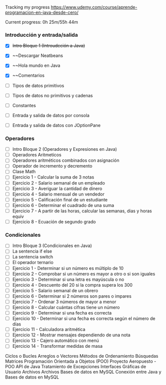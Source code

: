 Tracking my progress
https://www.udemy.com/course/aprende-programacion-en-java-desde-cero/

Current progress: 0h 25m/55h 44m

### Introducción y entrada/salida 

- [x] ~~Intro Bloque 1 (Introudcción a Java)~~
- [x] ~~Descargar Neatbeans
- [x] ~~Hola mundo en Java
- [x] ~~Comentarios
- [ ] Tipos de datos primitivos
- [ ] Tipos de datos no primitivos y cadenas
- [ ] Constantes
- [ ] Entrada y salida de datos por consola
- [ ] Entrada y salida de datos con JOptionPane


### Operadores

- [ ] Intro Bloque 2 (Operadores y Expresiones en Java)
- [ ] Operadores Aritmeticos
- [ ] Operadores aritméticos combinados con asignación
- [ ] Operador de incremento y decremento
- [ ] Clase Math
- [ ] Ejercicio 1 - Calcular la suma de 3 notas
- [ ] Ejercicio 2 - Salario semanal de un empleado
- [ ] Ejercicio 3 - Averiguar la cantidad de dinero
- [ ] Ejercicio 4 - Salario mensual de un vendedor
- [ ] Ejercicio 5 - Calificación final de un estudiante
- [ ] Ejercicio 6 - Determinar el cuadrado de una suma
- [ ] Ejercicio 7 - A partir de las horas, calcular las semanas, dias y horas equiv
- [ ] Ejercicio 8 - Ecuación de segundo grado

### Condicionales

- [ ] Intro Bloque 3 (Condicionales en Java)
- [ ] La sentencia if else
- [ ] La sentencia switch
- [ ] El operador ternario
- [ ] Ejercicio 1 - Determinar si un número es múltiplo de 10
- [ ] Ejercicio 2 - Comprobar si un número es mayor a otro o si son iguales
- [ ] Ejercicio 3 - Determinar si una letra es mayúscula o no
- [ ] Ejercicio 4 - Descuento del 20 si la compra supera los 300
- [ ] Ejercicio 5 - Salario semanal de un obrero
- [ ] Ejercicio 6 - Determinar si 2 números son pares o impares
- [ ] Ejercicio 7 - Ordenar 3 números de mayor a menor
- [ ] Ejercicio 8 - Calcular cuántas cifras tiene un número
- [ ] Ejercicio 9 - Determinar si una fecha es correcta
- [ ] Ejercicio 10 - Determinar si una fecha es correcta según el número de días
- [ ] Ejercicio 11 - Calculadora aritmética
- [ ] Ejercicio 12 - Mostrar mensajes dependiendo de una nota
- [ ] Ejercicio 13 - Cajero automático con menú
- [ ] Ejercicio 14 - Transformar medidas de masa

Ciclos o Bucles
Arreglos o Vectores
Métodos de Ordenamiento
Búsquedas
Matrices
Programación Orientada a Objetos (POO)
Proyecto Aeropuesto - POO
API de Java
Tratamiento de Excepciones
Interfaces Gráficas de Usuario
Archivos
Archivos
Bases de datos en MySQL
Conexión entre Java y Bases de datos en MySQL
